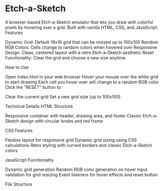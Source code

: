 # Etch-a-Sketch

A browser-based Etch-a-Sketch emulator that lets you draw with colorful pixels by hovering over a grid. Built with vanilla HTML, CSS, and JavaScript.
Features

Dynamic Grid: Default 16x16 grid that can be resized up to 100x100
Random RGB Colors: Cells change to random colors when hovered over
Responsive Design: Clean, centered layout with a retro Etch-a-Sketch aesthetic
Reset Functionality: Clear the grid and choose a new size anytime

How to Use

Open index.html in your web browser
Hover your mouse over the white grid to start drawing
Each cell you hover over will change to a random RGB color
Click the "RESET" button to:

Clear the current grid
Set a new grid size (up to 100x100)



Technical Details
HTML Structure

Responsive container with header, drawing area, and footer
Classic Etch-a-Sketch design with circular knobs and red frame

CSS Features

Flexbox layout for responsive grid
Dynamic grid sizing using CSS calculations
Retro styling with curved borders and classic Etch-a-Sketch colors

JavaScript Functionality

Dynamic grid generation
Random RGB color generation on hover
Input validation for grid resizing
Event listeners for hover effects and reset button

File Structure
